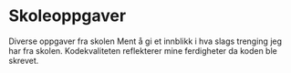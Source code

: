 # Skoleoppgaver
Diverse oppgaver fra skolen
Ment å gi et innblikk i hva slags trenging jeg har fra skolen.
Kodekvaliteten reflekterer mine ferdigheter da koden ble skrevet.
